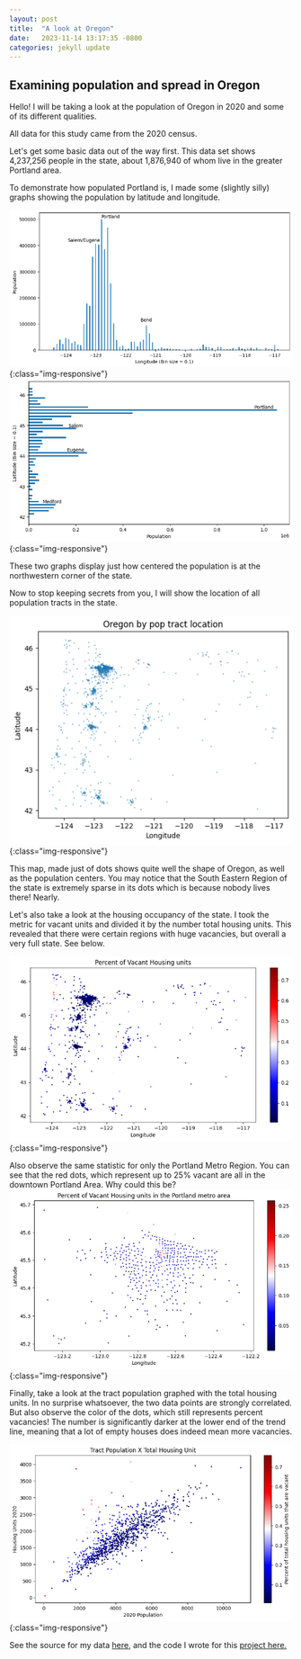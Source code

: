 ```yaml
---
layout: post
title:  "A look at Oregon"
date:   2023-11-14 13:17:35 -0800
categories: jekyll update
---
```


## Examining population and spread in Oregon

Hello! I will be taking a look at the population of Oregon in 2020 and some of its different qualities.

All data for this study came from the 2020 census.

Let's get some basic data out of the way first. This data set shows 4,237,256 people in the state, about 1,876,940 of whom live in the greater Portland area.

To demonstrate how populated Portland is, I made some (slightly silly) graphs showing the population by latitude and longitude.

!['Population by Longitude'](/images/OregonTracts/LongitudeXPopulation.png){:class="img-responsive"}
!['Population by Latitude'](/images/OregonTracts/LatitudeXPopulation.png){:class="img-responsive"}

These two graphs display just how centered the population is at the northwestern corner of the state.

Now to stop keeping secrets from you, I will show the location of all population tracts in the state.

!['All Tract Locations'](/images/OregonTracts/PopTractsByLocation.png){:class="img-responsive"}

This map, made just of dots shows quite well the shape of Oregon, as well as the population centers. You may notice that the South Eastern Region of the state is extremely sparse in its dots which is because nobody lives there! Nearly.

Let's also take a look at the housing occupancy of the state. I took the metric for vacant units and divided it by the number total housing units. This revealed that there were certain regions with huge vacancies, but overall a very full state. See below.

!['Percent Vacant Housing Units'](/images/OregonTracts/PercentVacantHousingUnits.png){:class="img-responsive"}

Also observe the same statistic for only the Portland Metro Region. You can see that the red dots, which represent up to 25% vacant are all in the downtown Portland Area. Why could this be?
!['Percent Vacant Housing Units Portland Region'](/images/OregonTracts/PercentVacantHousingUnitsPDX.png){:class="img-responsive"}

Finally, take a look at the tract population graphed with the total housing units. In no surprise whatsoever, the two data points are strongly correlated. But also observe the color of the dots, which still represents percent vacancies! The number is significantly darker at the lower end of the trend line, meaning that a lot of empty houses does indeed mean more vacancies. 

!['Percent Vacant Housing Units Portland Region'](/images/OregonTracts/TractPopXHousingUnits.png){:class="img-responsive"}



See the source for my data [here](https://catalog.data.gov/dataset/census-tracts), and the code I wrote for this [project here.](https://github.com/amschechter/amschechter.github.io/blob/main/DataScience/censusData/OregonTracts.ipynb)
